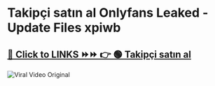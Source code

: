 
 # Takipçi satın al Onlyfans Leaked - Update Files xpiwb

## <h2><a href="https://clipsfans.com/Takipçi_satın_al&ref=git">🔗 Click to LINKS ⏩⏩ 👉 🟢 Takipçi satın al </a></h2>

<a href="https://clipsfans.com/Takipçi_satın_al&ref=git" rel="nofollow" data-target="animated-image.originalLink"><img src="https://i.ibb.co.com/xMMVF88/686577567.gif" alt="Viral Video Original" style="max-width: 100%; display: inline-block;" data-target="animated-image.originalImage"></a>

